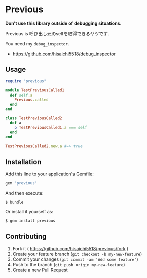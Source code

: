 # Previous

**Don't use this library outside of debugging situations.**

Previous is 呼び出し元のselfを取得できるヤツです.

You need my `debug_inspector`.

- https://github.com/hisaichi5518/debug_inspector

## Usage

```ruby
require "previous"

module TestPreviousCalled1
  def self.a
    Previous.called
  end
end

class TestPreviousCalled2
  def a
    p TestPreviousCalled1.a === self
  end
end

TestPreviousCalled2.new.a #=> true
```

## Installation

Add this line to your application's Gemfile:

```ruby
gem 'previous'
```

And then execute:

    $ bundle

Or install it yourself as:

    $ gem install previous

## Contributing

1. Fork it ( https://github.com/hisaichi5518/previous/fork )
2. Create your feature branch (`git checkout -b my-new-feature`)
3. Commit your changes (`git commit -am 'Add some feature'`)
4. Push to the branch (`git push origin my-new-feature`)
5. Create a new Pull Request
